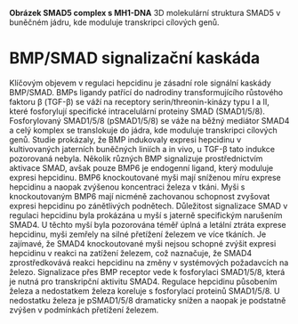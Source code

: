 <div class="w3-row">
<div class="w3-half">


<bdl-pdb-pdbe-molstar id="pdb6tce" molecule-id="6tce" hide-controls="true" height="450px" assembly-id="1" visual-style="ball-and-stick;cartoon"></bdl-pdb-pdbe-molstar>

**Obrázek SMAD5 complex s MH1-DNA** 3D molekulární struktura SMAD5 v buněčném jádru, kde moduluje transkripci cílových genů.


</div>
<div class="w3-half w3-padding w3-justify">

# BMP/SMAD signalizační kaskáda

Klíčovým objevem v regulaci hepcidinu je zásadní role signální kaskády BMP/SMAD. BMPs ligandy patřící do nadrodiny transformujícího růstového faktoru β (TGF-β) se váží na receptory serin/threonin-kinázy typu I a II, které fosforylují specifické intracelulární proteiny SMAD (SMAD1/5/8). Fosforylovaný SMAD1/5/8 (pSMAD1/5/8) se váže na běžný mediátor SMAD4 a celý komplex se translokuje do jádra, kde moduluje transkripci cílových genů. Studie prokázaly, že BMP indukovaly expresi hepcidinu v kultivovaných jaterních buněčných liniích a in vivo, u TGF-β tato indukce pozorovaná nebyla. Několik různých BMP signalizuje prostřednictvím aktivace SMAD, avšak pouze BMP6 je endogenní ligand, který moduluje expresi hepcidinu. BMP6 knockoutované myši mají sníženou míru exprese hepcidinu a naopak zvýšenou koncentraci železa v tkáni. Myši s knockoutovaným BMP6 mají nicméně zachovanou schopnost zvyšovat expresi hepcidinu po zánětlivých podnětech. Důležitost signalizace SMAD v regulaci hepcidinu byla prokázána u myší s jaterně specifickým narušením SMAD4. U těchto myší byla pozorována téměř úplná a letální ztráta exprese hepcidinu, myši zemřely na silné přetížení železem ve více tkáních. Je zajímavé, že SMAD4 knockoutované myši nejsou schopné zvýšit expresi hepcidinu v reakci na zatížení železem, což naznačuje, že SMAD4 zprostředkovává reakci hepcidinu na změny v systémových požadavcích na železo. Signalizace přes BMP receptor vede k fosforylaci SMAD1/5/8, která je nutná pro transkripční aktivitu SMAD4. Regulace hepcidinu působením železa a nedostatkem železa koreluje s fosforylací proteinů SMAD1/5/8. U nedostatku železa je pSMAD1/5/8 dramaticky snížen a naopak je podstatně zvýšen v podmínkách přetížení železem.


</div>
</div>

